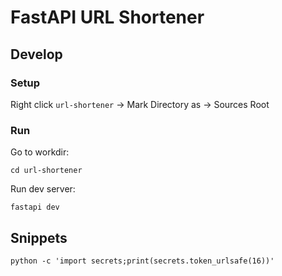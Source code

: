 # FastAPI URL Shortener

## Develop

### Setup

Right click `url-shortener` -> Mark Directory as -> Sources Root

### Run

Go to workdir:
```shell
cd url-shortener
```

Run dev server:
```shell
fastapi dev
```

## Snippets

```shell
python -c 'import secrets;print(secrets.token_urlsafe(16))'
```
